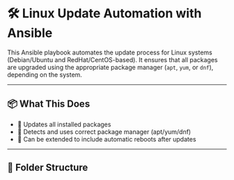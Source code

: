 # 🛠️ Linux Update Automation with Ansible

This Ansible playbook automates the update process for Linux systems (Debian/Ubuntu and RedHat/CentOS-based). It ensures that all packages are upgraded using the appropriate package manager (`apt`, `yum`, or `dnf`), depending on the system.

---

## 📦 What This Does

- 🔄 Updates all installed packages
- 🧠 Detects and uses correct package manager (apt/yum/dnf)
- 🔐 Can be extended to include automatic reboots after updates

---

## 📁 Folder Structure

